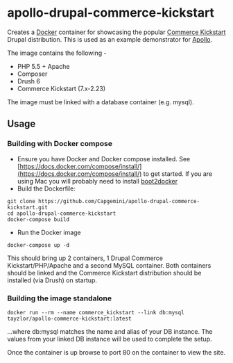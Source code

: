 # apollo-drupal-commerce-kickstart

Creates a [Docker](https://www.docker.com/) container for showcasing the popular [Commerce Kickstart](https://commerceguys.com/product/commerce-kickstart) Drupal distribution.
This is used as an example demonstrator for [Apollo](https://github.com/Capgemini/Apollo).

The image contains the following -

* PHP 5.5 + Apache
* Composer
* Drush 6
* Commerce Kickstart (7.x-2.23)

The image must be linked with a database container (e.g. mysql).

## Usage

### Building with Docker compose

- Ensure you have Docker and Docker compose installed. See [https://docs.docker.com/compose/install/](https://docs.docker.com/compose/install/) to get started. If you are using Mac you will probably need to install [boot2docker](http://boot2docker.io/)
- Build the Dockerfile:

```
git clone https://github.com/Capgemini/apollo-drupal-commerce-kickstart.git
cd apollo-drupal-commerce-kickstart
docker-compose build
```

- Run the Docker image

```
docker-compose up -d
```

This should bring up 2 containers, 1 Drupal Commerce Kickstart/PHP/Apache and a second MySQL
container. Both containers should be linked and the Commerce Kickstart distribution should be installed (via Drush) on startup.

### Building the image standalone

```
docker run --rm --name commerce_kickstart --link db:mysql tayzlor/apollo-commerce-kickstart:latest
```

...where db:mysql matches the name and alias of your DB instance. The values from your linked DB instance will be used to complete the setup.

Once the container is up browse to port 80 on the container to view the site.
